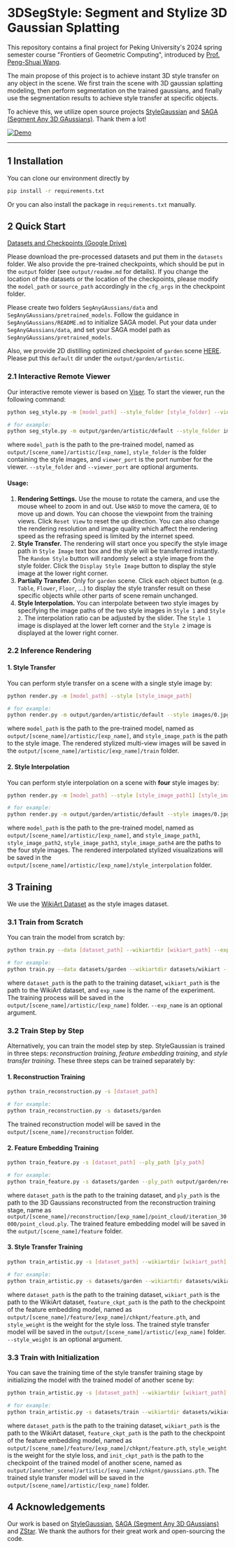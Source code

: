 #  3DSegStyle: Segment and Stylize 3D Gaussian Splatting


This repository contains a final project for Peking University's 2024 spring semester course "Frontiers of Geometric Computing", introduced by [Prof. Peng-Shuai Wang](https://wang-ps.github.io/). 

The main propose of this project is to achieve instant 3D style transfer on any object in the scene. We first train the scene with 3D gaussian splatting modeling, then perform segmentation on the trained gaussians, and finally use the segmentation results to achieve style transfer at specific objects. 

To achieve this, we utilize open source projects [StyleGaussian](https://arxiv.org/abs/2403.07807) and [SAGA (Segment Any 3D GAussians)](https://arxiv.org/abs/2312.00860). Thank them a lot!


[![Demo](https://res.cloudinary.com/marcomontalbano/image/upload/v1719566181/video_to_markdown/images/youtube--6S12YDWTCq8-c05b58ac6eb4c4700831b2b3070cd403.jpg)](https://www.youtube.com/watch?v=6S12YDWTCq8 "Demo")

---

## 1 Installation

You can clone our environment directly by
```bash
pip install -r requirements.txt
```

Or you can also install the package in `requirements.txt` manually.

## 2 Quick Start

[Datasets and Checkpoints (Google Drive)](https://drive.google.com/drive/folders/1xHGXniVL3nh6G7pKDkZR1SJlfvo4YB1J?usp=sharing)

Please download the pre-processed datasets and put them in the `datasets` folder. We also provide the pre-trained checkpoints, which should be put in the `output` folder (see `output/readme.md` for details). If you change the location of the datasets or the location of the checkpoints, please modify the `model_path` or `source_path` accordingly in the `cfg_args` in the checkpoint folder.

Please create two folders `SegAnyGAussians/data` and `SegAnyGAussians/pretrained_models`. Follow the guidance in `SegAnyGAussians/README.md` to initialize SAGA model. Put your data under `SegAnyGAussians/data`, and set your SAGA model path as `SegAnyGAussians/pretrained_models`. 

Also, we provide 2D distilling optimized checkpoint of `garden` scene [HERE](https://drive.google.com/drive/folders/1SXxhLDmhOW_lPScke2iPbwPuhMWoiIEv?usp=sharing). Please put this `default` dir under the `output/garden/artistic`.

### 2.1 Interactive Remote Viewer

Our interactive remote viewer is based on [Viser](https://github.com/nerfstudio-project/viser). To start the viewer, run the following command:
```bash
python seg_style.py -m [model_path] --style_folder [style_folder] --viewer_port [viewer_port]

# for example:
python seg_style.py -m output/garden/artistic/default --style_folder images --viewer_port 5748
```
where `model_path` is the path to the pre-trained model, named as `output/[scene_name]/artistic/[exp_name]`, `style_folder` is the folder containing the style images, and `viewer_port` is the port number for the viewer. `--style_folder` and `--viewer_port` are optional arguments.

#### Usage:
 1. **Rendering Settings.** Use the mouse to rotate the camera, and use the mouse wheel to zoom in and out. Use `WASD` to move the camera, `QE` to move up and down. You can choose the viewpoint from the training views. Click `Reset View` to reset the up direction.  You can also change the rendering resolution and image quality which affect the rendering speed as the refrasing speed is limited by the internet speed. 
 2. **Style Transfer.** The rendering will start once you specify the style image path in `Style Image` text box and the style will be transferred instantly. The `Random Style` button will randomly select a style image from the style folder. Click the `Display Style Image` button to display the style image at the lower right corner.
 3. **Partially Transfer.** Only for `garden` scene. Click each object button (e.g. `Table`, `Flower`, `Floor`, ...) to display the style transfer result on these specific objects while other parts of scene remain unchanged.
 4. **Style Interpolation.** You can interpolate between two style images by specifying the image paths of the two style images in `Style 1` and `Style 2`. The interpolation ratio can be adjusted by the slider. The  `Style 1` image is displayed at the lower left corner and the `Style 2` image is displayed at the lower right corner.


### 2.2 Inference Rendering

#### 1. Style Transfer
You can perform style transfer on a scene with a single style image by:
```bash
python render.py -m [model_path] --style [style_image_path] 

# for example:
python render.py -m output/garden/artistic/default --style images/0.jpg
```
where `model_path` is the path to the pre-trained model, named as `output/[scene_name]/artistic/[exp_name]`, and `style_image_path` is the path to the style image. The rendered stylized multi-view images will be saved in the `output/[scene_name]/artistic/[exp_name]/train` folder.

#### 2. Style Interpolation
You can perform style interpolation on a scene with **four** style images by:
```bash
python render.py -m [model_path] --style [style_image_path1] [style_image_path2] [style_image_path3] [style_image_path4]

# for example:
python render.py -m output/garden/artistic/default --style images/0.jpg images/1.jpg images/2.jpg images/3.jpg
```
where `model_path` is the path to the pre-trained model, named as `output/[scene_name]/artistic/[exp_name]`, and `style_image_path1`, `style_image_path2`, `style_image_path3`, `style_image_path4` are the paths to the four style images. The rendered interpolated stylized visualizations will be saved in the `output/[scene_name]/artistic/[exp_name]/style_interpolation` folder.


## 3 Training
We use the [WikiArt Dataset](https://www.kaggle.com/datasets/ipythonx/wikiart-gangogh-creating-art-gan) as the style images dataset.

### 3.1 Train from Scratch
You can train the model from scratch by:
```bash
python train.py --data [dataset_path] --wikiartdir [wikiart_path] --exp_name [exp_name]

# for example:
python train.py --data datasets/garden --wikiartdir datasets/wikiart --exp_name default
```
where `dataset_path` is the path to the training dataset, `wikiart_path` is the path to the WikiArt dataset, and `exp_name` is the name of the experiment. The training process will be saved in the `output/[scene_name]/artistic/[exp_name]` folder. `--exp_name` is an optional argument.

### 3.2 Train Step by Step
Alternatively, you can train the model step by step. StyleGaussian is trained in three steps: *reconstruction training*, *feature embedding training*, and *style transfer training*. These three steps can be trained separately by:

#### 1. Reconstruction Training
```bash
python train_reconstruction.py -s [dataset_path]

# for example:
python train_reconstruction.py -s datasets/garden
```
The trained reconstruction model will be saved in the `output/[scene_name]/reconstruction` folder.

#### 2. Feature Embedding Training
```bash
python train_feature.py -s [dataset_path] --ply_path [ply_path]

# for example:
python train_feature.py -s datasets/garden --ply_path output/garden/reconstruction/default/point_cloud/iteration_30000/point_cloud.ply
```
where `dataset_path` is the path to the training dataset, and `ply_path` is the path to the 3D Gaussians reconstructed from the reconstruction training stage, name as `output/[scene_name]/reconstruction/[exp_name]/point_cloud/iteration_30000/point_cloud.ply`. The trained feature embedding model will be saved in the `output/[scene_name]/feature` folder.


#### 3. Style Transfer Training
```bash
python train_artistic.py -s [dataset_path] --wikiartdir [wikiart_path] --ckpt_path [feature_ckpt_path] --style_weight [style_weight] 

# for example:
python train_artistic.py -s datasets/garden --wikiartdir datasets/wikiart --ckpt_path output/garden/feature/default/chkpnt/feature.pth --style_weight 10
```
where `dataset_path` is the path to the training dataset, `wikiart_path` is the path to the WikiArt dataset, `feature_ckpt_path` is the path to the checkpoint of the feature embedding model, named as `output/[scene_name]/feature/[exp_name]/chkpnt/feature.pth`, and `style_weight` is the weight for the style loss. The trained style transfer model will be saved in the `output/[scene_name]/artistic/[exp_name]` folder. `--style_weight` is an optional argument.

### 3.3 Train with Initialization
You can save the training time of the style transfer training stage by initializing the model with the trained model of another scene by:
```bash
python train_artistic.py -s [dataset_path] --wikiartdir [wikiart_path] --ckpt_path [feature_ckpt_path] --style_weight [style_weight] --decoder_path [init_ckpt_path]

# for example:
python train_artistic.py -s datasets/train --wikiartdir datasets/wikiart --ckpt_path output/train/feature/default/chkpnt/feature.pth --style_weight 10 --decoder_path output/truck/artistic/default/chkpnt/gaussians.pth
```
where `dataset_path` is the path to the training dataset, `wikiart_path` is the path to the WikiArt dataset, `feature_ckpt_path` is the path to the checkpoint of the feature embedding model, named as `output/[scene_name]/feature/[exp_name]/chkpnt/feature.pth`, `style_weight` is the weight for the style loss, and `init_ckpt_path` is the path to the checkpoint of the trained model of another scene, named as `output/[another_scene]/artistic/[exp_name]/chkpnt/gaussians.pth`. The trained style transfer model will be saved in the `output/[scene_name]/artistic/[exp_name]` folder.

## 4 Acknowledgements

Our work is based on [StyleGaussian](https://arxiv.org/abs/2403.07807), [SAGA (Segment Any 3D GAussians)](https://arxiv.org/abs/2312.00860) and [ZStar](https://arxiv.org/abs/2311.16491). We thank the authors for their great work and open-sourcing the code.